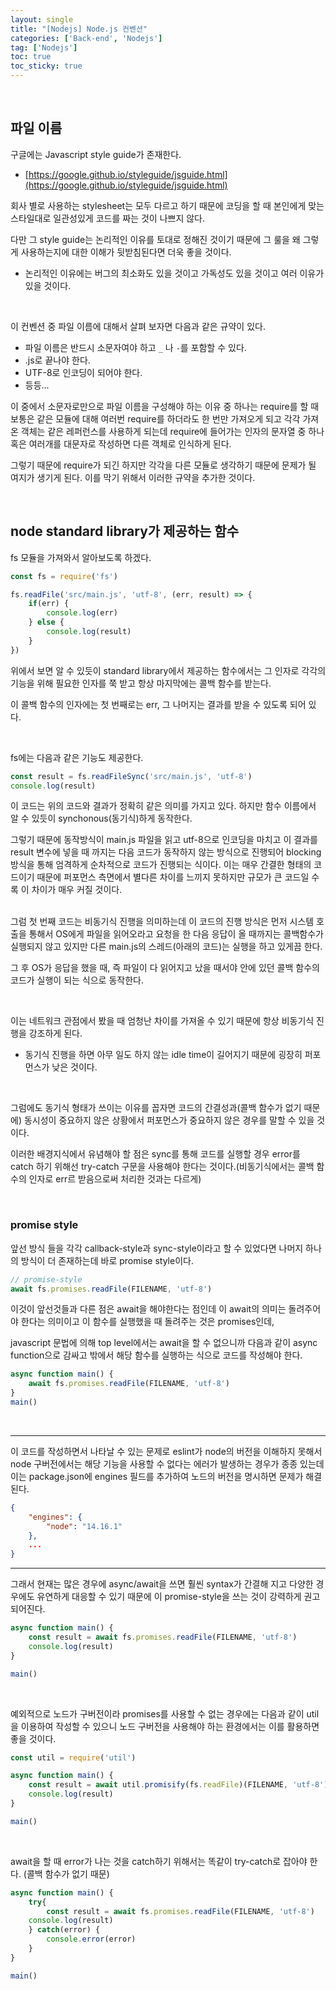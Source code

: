 ```yaml
---
layout: single
title: "[Nodejs] Node.js 컨벤션"
categories: ['Back-end', 'Nodejs']
tag: ['Nodejs']
toc: true
toc_sticky: true
---
```




<br>

## 파일 이름

구글에는 Javascript style guide가 존재한다.

- [https://google.github.io/styleguide/jsguide.html](https://google.github.io/styleguide/jsguide.html)

회사 별로 사용하는 stylesheet는 모두 다르고 하기 때문에 코딩을 할 때 본인에게 맞는 스타일대로 일관성있게 코드를 짜는 것이 나쁘지 않다.

다만 그 style guide는 논리적인 이유를 토대로 정해진 것이기 때문에 그 룰을 왜 그렇게 사용하는지에 대한 이해가 뒷받침된다면 더욱 좋을 것이다.

- 논리적인 이유에는 버그의 최소화도 있을 것이고 가독성도 있을 것이고 여러 이유가 있을 것이다.

<br>

이 컨벤션 중 파일 이름에 대해서 살펴 보자면 다음과 같은 규약이 있다.

- 파일 이름은 반드시 소문자여야 하고 `_` 나 `-`를 포함할 수 있다.
- .js로 끝나야 한다.
- UTF-8로 인코딩이 되어야 한다.
- 등등...

이 중에서 소문자로만으로 파일 이름을 구성해야 하는 이유 중 하나는 require를 할 때 보통은 같은 모듈에 대해 여러번 require를 하더라도 한 번만 가져오게 되고 각각 가져온 객체는 같은 레퍼런스를 사용하게 되는데 require에 들어가는 인자의 문자열 중 하나 혹은 여러개를 대문자로 작성하면 다른 객체로 인식하게 된다.

그렇기 때문에 require가 되긴 하지만 각각을 다른 모듈로 생각하기 때문에 문제가 될 여지가 생기게 된다. 이를 막기 위해서 이러한 규약을 추가한 것이다.



<br>

## node standard library가 제공하는 함수

fs 모듈을 가져와서 알아보도록 하겠다.

```js
const fs = require('fs')

fs.readFile('src/main.js', 'utf-8', (err, result) => {
    if(err) {
        console.log(err)
    } else {
        console.log(result)
    }
})
```

위에서 보면 알 수 있듯이 standard library에서 제공하는 함수에서는 그 인자로 각각의 기능을 위해 필요한 인자를 쭉 받고 항상 마지막에는 콜백 함수를 받는다.

이 콜백 함수의 인자에는 첫 번째로는 err, 그 나머지는 결과를 받을 수 있도록 되어 있다.

<br>

fs에는 다음과 같은 기능도 제공한다.

```js
const result = fs.readFileSync('src/main.js', 'utf-8')
console.log(result)
```

이 코드는 위의 코드와 결과가 정확히 같은 의미를 가지고 있다. 하지만 함수 이름에서 알 수 있듯이 synchonous(동기식)하게 동작한다. 

그렇기 때문에 동작방식이 main.js 파일을 읽고 utf-8으로 인코딩을 마치고 이 결과를 result 변수에  넣을 때 까지는 다음 코드가 동작하지 않는 방식으로 진행되어 blocking 방식을 통해 엄격하게 순차적으로 코드가 진행되는 식이다. 이는 매우 간결한 형태의 코드이기 때문에 퍼포먼스 측면에서 별다른 차이를 느끼지 못하지만 규모가 큰 코드일 수록 이 차이가 매우 커질 것이다.

<br>
그럼 첫 번째 코드는 비동기식 진행을 의미하는데 이 코드의 진행 방식은 먼저 시스템 호출을 통해서 OS에게 파일을 읽어오라고 요청을 한 다음 응답이 올 때까지는 콜백함수가 실행되지 않고 있지만 다른 main.js의 스레드(아래의 코드)는 실행을 하고 있게끔 한다.

그 후 OS가 응답을 했을 때, 즉 파일이 다 읽어지고 났을 때서야 안에 있던 콜백 함수의 코드가 실행이 되는 식으로 동작한다.

<br>

이는 네트워크 관점에서 봤을 때 엄청난 차이를 가져올 수 있기 때문에 항상 비동기식 진행을 강조하게 된다.

- 동기식 진행을 하면 아무 일도 하지 않는 idle time이 길어지기 때문에 굉장히 퍼포먼스가 낮은 것이다.

<br>

그럼에도 동기식 형태가 쓰이는 이유를 꼽자면 코드의 간결성과(콜백 함수가 없기 때문에) 동시성이 중요하지 않은 상황에서 퍼포먼스가 중요하지 않은 경우를 말할 수 있을 것이다.

이러한 배경지식에서 유념해야 할 점은 sync를 통해 코드를 실행할 경우 error를 catch 하기 위해선 try-catch 구문을 사용해야 한다는 것이다.(비동기식에서는 콜백 함수의 인자로 err르 받음으로써 처리한 것과는 다르게)



<br>

### promise style

앞선 방식 들을 각각 callback-style과 sync-style이라고 할 수 있었다면 나머지 하나의 방식이 더 존재하는데 바로 promise style이다.



```js
// promise-style
await fs.promises.readFile(FILENAME, 'utf-8')
```

이것이 앞선것들과 다른 점은 await을 해야한다는 점인데 이 await의 의미는 돌려주어야 한다는 의미이고 이 함수를 실행했을 때 돌려주는 것은 promises인데, 

 javascript 문법에 의해 top level에서는 await을 할 수 없으니까 다음과 같이 async function으로 감싸고 밖에서 해당 함수를 실행하는 식으로 코드를 작성해야 한다.

```js
async function main() {
    await fs.promises.readFile(FILENAME, 'utf-8')
}
main()
```

<br>

---

이 코드를 작성하면서 나타날 수 있는 문제로 eslint가 node의 버전을 이해하지 못해서 node 구버전에서는 해당 기능을 사용할 수 없다는 에러가 발생하는 경우가 종종 있는데 이는 package.json에 engines 필드를 추가하여 노드의 버전을 명시하면 문제가 해결된다.

```json
{
    "engines": {
        "node": "14.16.1"
    },
    ...
}
```

---

그래서 현재는 많은 경우에 async/await을 쓰면 훨씬 syntax가 간결해 지고 다양한 경우에도 유연하게 대응할 수 있기 때문에 이 promise-style을 쓰는 것이 강력하게 권고되어진다.

```js
async function main() {
    const result = await fs.promises.readFile(FILENAME, 'utf-8')
    console.log(result)
}

main()
```

 <br>

예외적으로 노드가 구버전이라 promises를 사용할 수 없는 경우에는 다음과 같이 util을 이용하여 작성할 수 있으니 노드 구버전을 사용해야 하는 환경에서는 이를 활용하면 좋을 것이다.

```js
const util = require('util')

async function main() {
    const result = await util.promisify(fs.readFile)(FILENAME, 'utf-8')
    console.log(result)
}

main()
```



<br>

await을 할 때 error가 나는 것을 catch하기 위해서는 똑같이 try-catch로 잡아야 한다. (콜백 함수가 없기 때문)

```js
async function main() {
    try{
        const result = await fs.promises.readFile(FILENAME, 'utf-8')
    console.log(result)
    } catch(error) {
        console.error(error)
    }
}

main()
```



